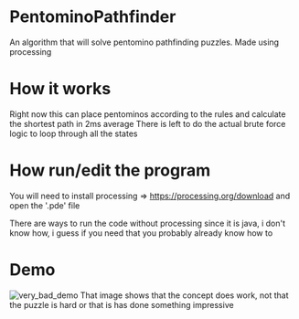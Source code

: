 # PentominoPathfinder
An algorithm that will solve pentomino pathfinding puzzles. Made using processing

# How it works
Right now this can place pentominos according to the rules and calculate the shortest path in 2ms average
There is left to do the actual brute force logic to loop through all the states

# How run/edit the program
You will need to install processing => https://processing.org/download and open the '.pde' file

There are ways to run the code without processing since it is java, i don't know how, i guess if you need that you probably already know how to

# Demo
![very_bad_demo](https://github.com/user-attachments/assets/fc3c08ad-65af-4541-b996-57545a65c875)
That image shows that the concept does work, not that the puzzle is hard or that is has done something impressive
